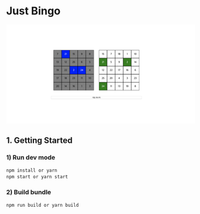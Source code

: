 # Just Bingo

![screenshot](./src/asset/screenshot.png)

## 1. Getting Started

### 1) Run dev mode

```bash
npm install or yarn
npm start or yarn start
```

### 2) Build bundle

```bash
npm run build or yarn build
```
